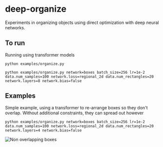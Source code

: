 # deep-organize
Experiments in organizing objects using direct optimization with deep neural networks.

## To run
Running using transformer models

```
python examples/organize.py
```

```
python examples/organize.py network=boxes batch_size=256 lr=1e-2 data.num_samples=100 network.loss=regional_2d data.num_rectangles=20 network.layers=8 network.bias=false
```

## Examples
Simple example, using a transformer to re-arrange boxes so they don't overlap. Without additional constraints, they can spread out however
```
python examples/organize.py network=boxes batch_size=256 lr=1e-2 data.num_samples=100 network.loss=regional_2d data.num_rectangles=20 network.layers=4 network.bias=false
```
![Non overlapping boxes](images/sample_no_overlap.jpg)
